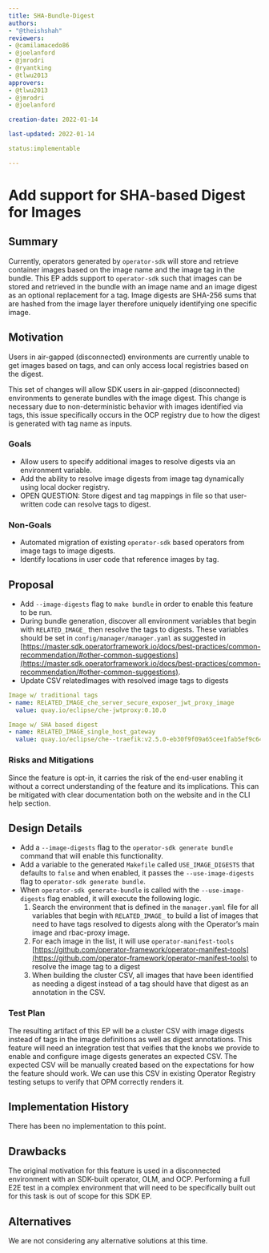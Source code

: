 ```yaml
---
title: SHA-Bundle-Digest
authors:
- "@theishshah"
reviewers:
- @camilamacedo86 
- @joelanford 
- @jmrodri
- @ryantking 
- @tlwu2013 
approvers:
- @tlwu2013 
- @jmrodri
- @joelanford 

creation-date: 2022-01-14

last-updated: 2022-01-14

status:implementable

---
```


# Add support for SHA-based Digest for Images

## Summary

Currently, operators generated by `operator-sdk` will store and retrieve container images based on the image name and the image tag in the bundle. This EP adds support to `operator-sdk` such that images can be stored and retrieved in the bundle with an image name and an image digest as an optional replacement for a tag. Image digests are SHA-256 sums that are hashed from the image layer therefore uniquely identifying one specific image.

## Motivation

Users in air-gapped (disconnected) environments are currently unable to get images based on tags, and can only access local registries based on the digest.

This set of changes will allow SDK users in air-gapped (disconnected) environments to generate bundles with the image digest. This change is necessary due to non-deterministic behavior with images identified via tags, this issue specifically occurs in the OCP registry due to how the digest is generated with tag name as inputs.

### Goals

- Allow users to specify additional images to resolve digests via an environment variable.
- Add the ability to resolve image digests from image tag dynamically using local docker registry.
- OPEN QUESTION: Store digest and tag mappings in file so that user-written code can resolve tags to digest.

### Non-Goals

- Automated migration of existing `operator-sdk` based operators from image tags to image digests.
- Identify locations in user code that reference images by tag.

## Proposal

- Add `--image-digests` flag to `make bundle` in order to enable this feature to be run.
- During bundle generation, discover all environment variables that begin with `RELATED_IMAGE_` then resolve the tags to digests. These variables should be set in `config/manager/manager.yaml` as suggested in [https://master.sdk.operatorframework.io/docs/best-practices/common-recommendation/#other-common-suggestions](https://master.sdk.operatorframework.io/docs/best-practices/common-recommendation/#other-common-suggestions).
- Update CSV relatedImages with resolved image tags to digests

```yaml
Image w/ traditional tags
- name: RELATED_IMAGE_che_server_secure_exposer_jwt_proxy_image
  value: quay.io/eclipse/che-jwtproxy:0.10.0

Image w/ SHA based digest
- name: RELATED_IMAGE_single_host_gateway
  value: quay.io/eclipse/che--traefik:v2.5.0-eb30f9f09a65cee1fab5ef9c64cb4ec91b800dc3fdd738d62a9d4334f0114683

```

### Risks and Mitigations

Since the feature is opt-in, it carries the risk of the end-user enabling it without a correct understanding of the feature and its implications. This can be mitigated with clear documentation both on the website and in the CLI help section.

## Design Details

- Add a `--image-digests` flag to the `operator-sdk generate bundle` command that will enable this functionality.
- Add a variable to the generated `Makefile` called `USE_IMAGE_DIGESTS` that defaults to `false` and when enabled, it passes the `--use-image-digests` flag to `operator-sdk generate bundle`.
- When `operator-sdk generate-bundle` is called with the `--use-image-digests` flag enabled, it will execute the following logic.
  1. Search the environment that is defined in the `manager.yaml` file for all variables that begin with `RELATED_IMAGE_` to build a list of images that need to have tags resolved to digests along with the Operator’s main image and rbac-proxy image.
  1. For each image in the list, it will use `operator-manifest-tools` [https://github.com/operator-framework/operator-manifest-tools](https://github.com/operator-framework/operator-manifest-tools) to resolve the image tag to a digest
  1. When building the cluster CSV, all images that have been identified as needing a digest instead of a tag should have that digest as an annotation in the CSV.

### Test Plan

The resulting artifact of this EP will be a cluster CSV with image digests instead of tags in the image definitions as well as digest annotations. This feature will need an integration test that veifies that the knobs we provide to enable and configure image digests generates an expected CSV. The expected CSV will be manually created based on the expectations for how the feature should work. We can use this CSV in existing Operator Registry testing setups to verify that OPM correctly renders it.

## Implementation History

There has been no implementation to this point.

## Drawbacks

The original motivation for this feature is used in a disconnected environment with an SDK-built operator, OLM, and OCP. Performing a full E2E test in a complex environment that will need to be specifically built out for this task is out of scope for this SDK EP.

## Alternatives

We are not considering any alternative solutions at this time.
